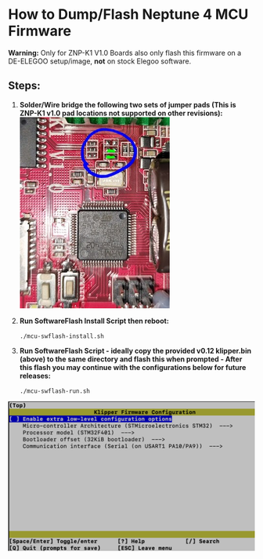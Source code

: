 # How to Dump/Flash Neptune 4 MCU Firmware

**Warning:** Only for ZNP-K1 V1.0 Boards also only flash this firmware on a DE-ELEGOO setup/image, **not** on stock Elegoo software.

## Steps:

1. **Solder/Wire bridge the following two sets of jumper pads (This is ZNP-K1 v1.0 pad locations not supported on other revisions):**\
![Alt text](/pictures/pads-bridge.jpg)

3. **Run SoftwareFlash Install Script then reboot:**

   ```
   ./mcu-swflash-install.sh
   ```

4. **Run SoftwareFlash Script - ideally copy the provided v0.12 klipper.bin (above) to the same directory and flash this when prompted - After this flash you may continue with the configurations below for future releases:**

   ```
   ./mcu-swflash-run.sh
   ```
      
![Alt text](/pictures/flash.png)





